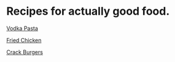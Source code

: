 <!DOCTYPE html>
<html lang="en">
  <head>
    <meta charset="UTF-8">
   
  </head>
  <body>
    <h1>Recipes for actually good food.</h1>
  </body>
</html>
<body>
<a href="my-recipes/vodka-pasta.html">Vodka Pasta</a>

</body>

<body>
<p><a href="my-recipes/fried-chicken.html">Fried Chicken</a></p>
</body>

<body>
<p><a href="my-recipes/crack-burgers.html">Crack Burgers</a></p>
</body>
